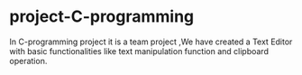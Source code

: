 # project-C-programming
In C-programming project it is a team project ,We have created a Text Editor with basic functionalities like text manipulation function and clipboard operation.
